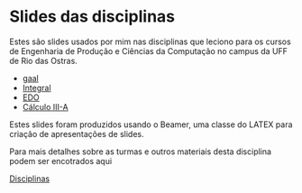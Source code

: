 # Slides das disciplinas

Estes são slides usados por mim nas disciplinas que leciono para os cursos de Engenharia de Produção e Ciências da Computação no campus da UFF de Rio das Ostras.

- [gaal](gaal/gaal.pdf)
- [Integral](integral/integral.pdf)
- [EDO](edo/edo.pdf)
- [Cálculo III-A](calculo3/calculo3.pdf)

Estes slides foram produzidos usando o Beamer, uma classe do LATEX para criação de apresentações de slides.

Para mais detalhes sobre as turmas e outros materiais desta disciplina podem ser encotrados aqui

[Disciplinas](https://demarque.mat.uff/teaching)

